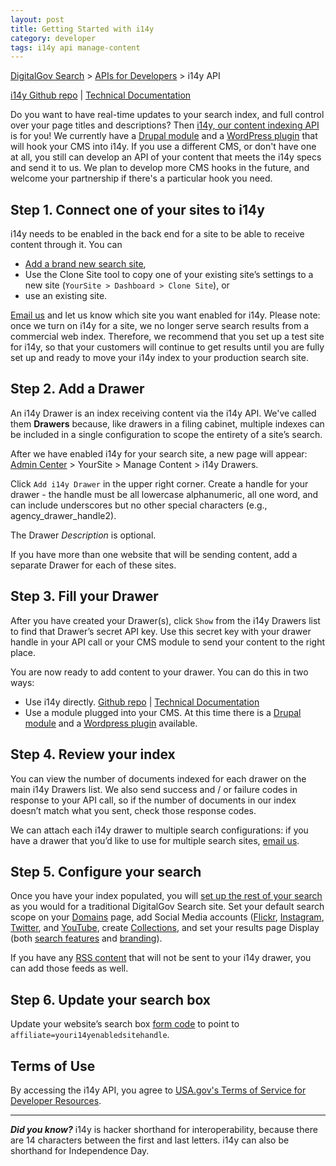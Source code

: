 ```yaml
---
layout: post
title: Getting Started with i14y
category: developer
tags: i14y api manage-content
---
```


[DigitalGov Search](/index.html) > [APIs for Developers](/developer/index.html) > i14y API

[i14y Github repo](https://github.com/GSA/i14y) | [Technical Documentation](http://gsa.github.io/slate/)

Do you want to have real-time updates to your search index, and full control over your page titles and descriptions? Then [i14y, our content indexing API](https://github.com/GSA/i14y) is for you! We currently have a [Drupal module](http://www.drupal.org/project/usasearch) and a [WordPress plugin](https://github.com/GSA/wp-digitalgov-i14y-indexer) that will hook your CMS into i14y. If you use a different CMS, or don't have one at all, you still can develop an API of your content that meets the i14y specs and send it to us. We plan to develop more CMS hooks in the future, and welcome your partnership if there's a particular hook you need.

## Step 1. Connect one of your sites to i14y

i14y needs to be enabled in the back end for a site to be able to receive content through it. You can 

* [Add a brand new search site](/manual/add-site.html), 
* Use the Clone Site tool to copy one of your existing site’s settings to a new site (`YourSite > Dashboard > Clone Site`), or 
* use an existing site.

[Email us](mailto:search@support.digitalgov.gov) and let us know which site you want enabled for i14y. Please note: once we turn on i14y for a site, we no longer serve search results from a commercial web index. Therefore, we recommend that you set up a test site for i14y, so that your customers will continue to get results until you are fully set up and ready to move your i14y index to your production search site.

## Step 2. Add a Drawer

An i14y Drawer is an index receiving content via the i14y API. We've called them **Drawers** because, like drawers in a filing cabinet, multiple indexes can be included in a single configuration to scope the entirety of a site’s search.

After we have enabled i14y for your search site, a new page will appear: [Admin Center](https://search.usa.gov/sites/) > YourSite > Manage Content > i14y Drawers.

Click `Add i14y Drawer` in the upper right corner. Create a handle for your drawer - the handle must be all lowercase alphanumeric, all one word, and can include underscores but no other special characters (e.g., agency_drawer_handle2).

The Drawer *Description* is optional.

If you have more than one website that will be sending content, add a separate Drawer for each of these sites.

## Step 3. Fill your Drawer

After you have created your Drawer(s), click `Show` from the i14y Drawers list to find that Drawer’s secret API key. Use this secret key with your drawer handle in your API call or your CMS module to send your content to the right place.

You are now ready to add content to your drawer. You can do this in two ways:

* Use i14y directly. [Github repo](https://github.com/GSA/i14y) | [Technical Documentation](http://gsa.github.io/slate/)
* Use a module plugged into your CMS. At this time there is a [Drupal module](https://www.drupal.org/project/usasearch) and a [Wordpress plugin](https://github.com/GSA/digitalsearch-wp-i4y-indexer) available.

## Step 4. Review your index

You can view the number of documents indexed for each drawer on the main i14y Drawers list. We also send success and / or failure codes in response to your API call, so if the number of documents in our index doesn’t match what you sent, check those response codes.

We can attach each i14y drawer to multiple search configurations: if you have a drawer that you’d like to use for multiple search sites, [email us](mailto:search@support.digitalgov.gov).

## Step 5. Configure your search

Once you have your index populated, you will [set up the rest of your search](/manual/content-overview.html) as you would for a traditional DigitalGov Search site. Set your default search scope on your [Domains](/manual/domains.html) page, add Social Media accounts ([Flickr](/manual/flickr.html), [Instagram](/manual/instagram.html), [Twitter](/manual/twitter.html), and [YouTube](/manual/youtube.html), create [Collections](/manual/collections.html), and set your results page Display (both [search features](/manual/display-overview.html) and [branding](/manual/brand.html)).

If you have any [RSS content](/manual/rss.html) that will not be sent to your i14y drawer, you can add those feeds as well.

## Step 6. Update your search box

Update your website’s search box [form code](/manual/code.html) to point to `affiliate=youri14yenabledsitehandle`.

## Terms of Use

By accessing the i14y API, you agree to [USA.gov's Terms of Service for Developer Resources](https://www.usa.gov/About/developer-resources/terms-of-service.shtml).

---

***Did you know?*** i14y is hacker shorthand for interoperability, because there are 14 characters between the first and last letters. i14y can also be shorthand for Independence Day.
